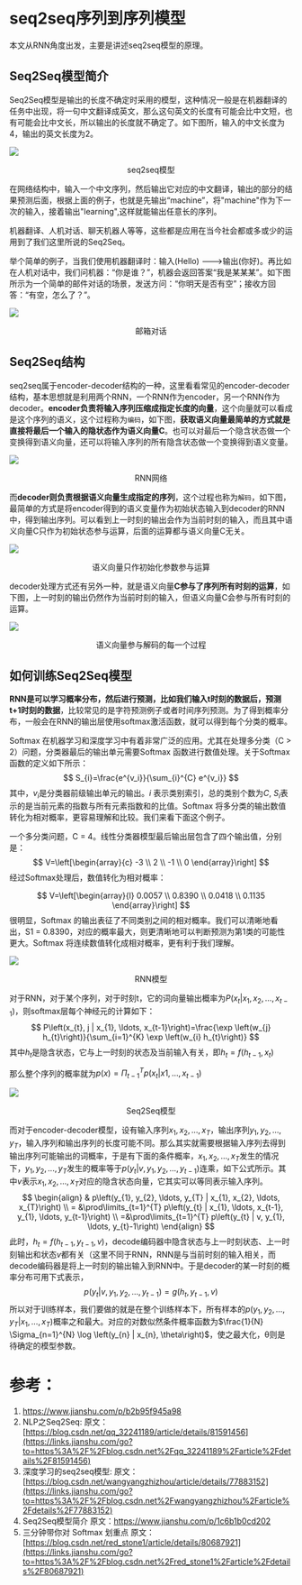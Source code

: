 # seq2seq序列到序列模型

本文从RNN角度出发，主要是讲述seq2seq模型的原理。

## Seq2Seq模型简介

Seq2Seq模型是输出的长度不确定时采用的模型，这种情况一般是在机器翻译的任务中出现，将一句中文翻译成英文，那么这句英文的长度有可能会比中文短，也有可能会比中文长，所以输出的长度就不确定了。如下图所，输入的中文长度为4，输出的英文长度为2。

![](./images/Seq2Seq/Seq2Seq-20201214-201033-993819-1703350155691-2309.png)

<center>seq2seq模型</center>

在网络结构中，输入一个中文序列，然后输出它对应的中文翻译，输出的部分的结果预测后面，根据上面的例子，也就是先输出“machine”，将"machine"作为下一次的输入，接着输出"learning",这样就能输出任意长的序列。

机器翻译、人机对话、聊天机器人等等，这些都是应用在当今社会都或多或少的运用到了我们这里所说的Seq2Seq。

举个简单的例子，当我们使用机器翻译时：输入(Hello) --->输出(你好)。再比如在人机对话中，我们问机器：“你是谁？”，机器会返回答案“我是某某某”。如下图所示为一个简单的邮件对话的场景，发送方问：“你明天是否有空”；接收方回答：“有空，怎么了？”。

![](./images/Seq2Seq/Seq2Seq-20201214-201033-913164.png)

<center>邮箱对话</center>



## Seq2Seq结构

seq2seq属于encoder-decoder结构的一种，这里看看常见的encoder-decoder结构，基本思想就是利用两个RNN，一个RNN作为encoder，另一个RNN作为decoder。**encoder负责将输入序列压缩成指定长度的向量**，这个向量就可以看成是这个序列的语义，这个过程称为`编码`，如下图，**获取语义向量最简单的方式就是直接将最后一个输入的隐状态作为语义向量C**。也可以对最后一个隐含状态做一个变换得到语义向量，还可以将输入序列的所有隐含状态做一个变换得到语义变量。

![](./images/Seq2Seq/Seq2Seq-20201214-201033-936719.png)

<center>RNN网络</center>

而**decoder则负责根据语义向量生成指定的序列**，这个过程也称为`解码`，如下图，最简单的方式是将encoder得到的语义变量作为初始状态输入到decoder的RNN中，得到输出序列。可以看到上一时刻的输出会作为当前时刻的输入，而且其中语义向量C只作为初始状态参与运算，后面的运算都与语义向量C无关。

![](./images/Seq2Seq/Seq2Seq-20201214-201033-838726.png)

<center>语义向量只作初始化参数参与运算</center>

decoder处理方式还有另外一种，就是语义向量**C参与了序列所有时刻的运算**，如下图，上一时刻的输出仍然作为当前时刻的输入，但语义向量C会参与所有时刻的运算。

![](./images/Seq2Seq/Seq2Seq-20201214-201033-997094.png)

<center>语义向量参与解码的每一个过程</center>



## 如何训练Seq2Seq模型

**RNN是可以学习概率分布，然后进行预测，比如我们输入t时刻的数据后，预测t+1时刻的数据**，比较常见的是字符预测例子或者时间序列预测。为了得到概率分布，一般会在RNN的输出层使用softmax激活函数，就可以得到每个分类的概率。

Softmax 在机器学习和深度学习中有着非常广泛的应用。尤其在处理多分类（C > 2）问题，分类器最后的输出单元需要Softmax 函数进行数值处理。关于Softmax 函数的定义如下所示：
$$
S_{i}=\frac{e^{v_i}}{\sum_{i}^{C} e^{v_i}}
$$
其中，$v_i$是分类器前级输出单元的输出。$i$ 表示类别索引，总的类别个数为$C$,  $S_i$表示的是当前元素的指数与所有元素指数和的比值。Softmax 将多分类的输出数值转化为相对概率，更容易理解和比较。我们来看下面这个例子。

一个多分类问题，C = 4。线性分类器模型最后输出层包含了四个输出值，分别是：
$$
V=\left[\begin{array}{c}
-3 \\
2 \\
-1 \\
0
\end{array}\right]
$$
经过Softmax处理后，数值转化为相对概率：

$$
V=\left[\begin{array}{l}
0.0057 \\
0.8390 \\
0.0418 \\
0.1135
\end{array}\right]
$$
很明显，Softmax 的输出表征了不同类别之间的相对概率。我们可以清晰地看出，S1 = 0.8390，对应的概率最大，则更清晰地可以判断预测为第1类的可能性更大。Softmax 将连续数值转化成相对概率，更有利于我们理解。

![](./images/Seq2Seq/Seq2Seq-20201214-201033-929387.png)

<center>RNN模型</center>

对于RNN，对于某个序列，对于时刻t，它的词向量输出概率为$P\left(x_{t} | x_{1}, x_{2}, \ldots, x_{t-1}\right)$，则softmax层每个神经元的计算如下：
$$
P\left(x_{t}, j | x_{1}, \ldots, x_{t-1}\right)=\frac{\exp \left(w_{j} h_{t}\right)}{\sum_{i=1}^{K} \exp \left(w_{i} h_{t}\right)}
$$
其中$h_t$是隐含状态，它与上一时刻的状态及当前输入有关，即$h_{t}=f\left(h_{t-1}, x_{t}\right)$

那么整个序列的概率就为$p(x)=\Pi_{t-1}^{T} p\left(x_{t} | x 1, \ldots, x_{t-1}\right)$

![](./images/Seq2Seq/Seq2Seq-20201214-201033-991824.png)

<center>Seq2Seq模型</center>

而对于encoder-decoder模型，设有输入序列$x_1,x_2,...,x_T$，输出序列$y_1,y_2,...,y_T$，输入序列和输出序列的长度可能不同。那么其实就需要根据输入序列去得到输出序列可能输出的词概率，于是有下面的条件概率，$x_1,x_2,...,x_T$发生的情况下，$y_1,y_2,...,y_T$发生的概率等于$p\left(y_{t} | v, y_{1}, y_{2}, \dots, y_{t-1}\right)$连乘，如下公式所示。其中$v$表示$x_1,x_2,...,x_T$对应的隐含状态向量，它其实可以等同表示输入序列。
$$
\begin{align}
 & p\left(y_{1}, y_{2}, \ldots, y_{T} | x_{1}, x_{2}, \ldots, x_{T}\right) \\
 = &\prod\limits_{t=1}^{T} p\left(y_{t} | x_{1}, \ldots, x_{t-1}, y_{1}, \ldots, y_{t-1}\right) \\
 =&\prod\limits_{t=1}^{T} p\left(y_{t} | v, y_{1}, \ldots, y_{t}-1\right)
\end{align}
$$
此时，$h_t = f(h_{t-1},y_{t-1},v)$，decode编码器中隐含状态与上一时刻状态、上一时刻输出和状态$v$都有关（这里不同于RNN，RNN是与当前时刻的输入相关，而decode编码器是将上一时刻的输出输入到RNN中。于是decoder的某一时刻的概率分布可用下式表示，
$$
p(y_t|v,y_1,y_2,...,y_{t-1}) = g(h_t,y_{t-1},v)
$$
所以对于训练样本，我们要做的就是在整个训练样本下，所有样本的$p\left(y_{1}, y_{2}, \ldots, y_{T} | x_{1}, \ldots, x_{T}\right)$概率之和最大。对应的对数似然条件概率函数为$\frac{1}{N} \Sigma_{n=1}^{N} \log \left(y_{n} | x_{n}, \theta\right)$，使之最大化，θ则是待确定的模型参数。



# 参考：

1. https://www.jianshu.com/p/b2b95f945a98
2. NLP之Seq2Seq:
	 原文：[https://blog.csdn.net/qq_32241189/article/details/81591456](https://links.jianshu.com/go?to=https%3A%2F%2Fblog.csdn.net%2Fqq_32241189%2Farticle%2Fdetails%2F81591456)
3. 深度学习的seq2seq模型:
	 原文：[https://blog.csdn.net/wangyangzhizhou/article/details/77883152](https://links.jianshu.com/go?to=https%3A%2F%2Fblog.csdn.net%2Fwangyangzhizhou%2Farticle%2Fdetails%2F77883152)
4. Seq2Seq模型简介
	 原文：https://www.jianshu.com/p/1c6b1b0cd202
5. 三分钟带你对 Softmax 划重点
	 原文：[https://blog.csdn.net/red_stone1/article/details/80687921](https://links.jianshu.com/go?to=https%3A%2F%2Fblog.csdn.net%2Fred_stone1%2Farticle%2Fdetails%2F80687921)